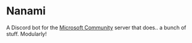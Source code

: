 # Nanami

A Discord bot for the [Microsoft Community](https://discord.gg/microsoft) server that does.. a bunch of stuff. Modularly!